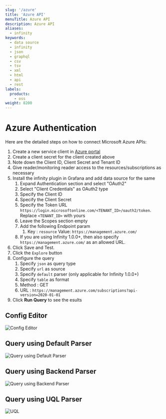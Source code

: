 ```yaml
---
slug: '/azure'
title: 'Azure API'
menuTitle: Azure API
description: Azure API
aliases:
  - infinity
keywords:
  - data source
  - infinity
  - json
  - graphql
  - csv
  - tsv
  - xml
  - html
  - api
  - rest
labels:
  products:
    - oss
weight: 8200
---
```


# Azure Authentication

Here are the detailed steps on how to connect Microsoft Azure APIs:

1. Create a new service client in [Azure portal](https://portal.azure.com/#view/Microsoft_AAD_IAM/ActiveDirectoryMenuBlade/~/RegisteredApps)
2. Create a client secret for the client created above
3. Note down the Client ID, Client Secret and Tenant ID
4. Give reader/monitoring reader access to the resources/subscriptions as necessary
5. Install the infinity plugin in Grafana and add data source for the same
   1. Expand Authentication section and select "OAuth2"
   2. Select "Client Credentials" as OAuth2 type
   3. Specify the Client ID
   4. Specify the Client Secret
   5. Specify the Token URL `https://login.microsoftonline.com/<TENANT_ID>/oauth2/token`. Replace `<TENANT_ID>` with yours
   6. Leave the Scopes section empty
   7. Add the following Endpoint param
      1. Key : `resource` Value: `https://management.azure.com/`
   8. If you are using Infinity 1.0.0+, then also specify `https://management.azure.com/` as an allowed URL.
6. Click Save and Test.
7. Click the `Explore` button
8. Configure the query
   1. Specify `json` as query type
   2. Specify `url` as source
   3. Specify `default` parser (only applicable for Infinity 1.0.0+)
   4. Specify `table` as format
   5. Method : GET
   6. URL : `https://management.azure.com/subscriptions?api-version=2020-01-01`
9. Click **Run Query** to see the esults

## Config Editor

![Config Editor](https://user-images.githubusercontent.com/153843/190214740-c8b548f9-ef64-4399-941f-41df5f631fdc.png)

## Query using Default Parser

![Query using Default Parser](https://user-images.githubusercontent.com/153843/190215987-d21424dd-f12e-4ea3-be79-f2959e960dc0.png)

## Query using Backend Parser

![Query using Backend Parser](https://user-images.githubusercontent.com/153843/190216309-12a8f8f7-3a9d-4b90-bc48-0919b0a94e72.png)

## Query using UQL Parser

![UQL](https://user-images.githubusercontent.com/153843/190216710-d39d779c-d984-4fe8-b450-f55ebfcd6496.png)
